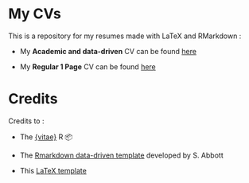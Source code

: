 # My CVs

This is a repository for my resumes made with LaTeX and RMarkdown :

* My **Academic and data-driven** CV can be found [here](https://github.com/davidcarayon/cv-latex/blob/master/Academic_CV_ENG/Dcarayon_Academic_CV.pdf) 

* My **Regular 1 Page** CV can be found [here](https://github.com/davidcarayon/cv-latex/blob/master/Regular_CV_FR/Dcarayon_CV.pdf) 

# Credits

Credits to :

- The [{vitae}](https://github.com/mitchelloharawild/vitae) R :package:

- The [Rmarkdown data-driven template](https://github.com/seabbs/cv) developed by S. Abbott

- This [LaTeX template](https://github.com/darwiin/awesome-neue-latex-cv)
